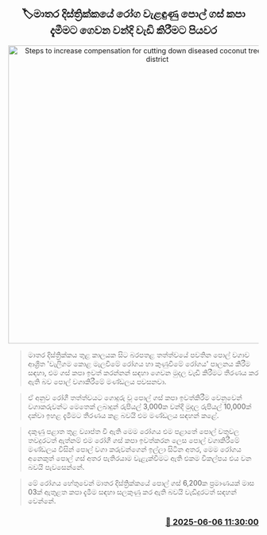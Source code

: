 <p align='center'><b><h2 align='center' title='Steps to increase compensation for cutting down diseased coconut trees in Matara district'>🏷මාතර දිස්ත්‍රික්කයේ රෝග වැළඳුණු පොල් ගස් කපා දැමීමට ගෙවන වන්දි වැඩි කිරීමට පියවර</h2></b></p>
<p align='center'><img src='https://helakuru.sgp1.cdn.digitaloceanspaces.com/esana/images/lib/cocount-archived.jpg' width='600' alt='Steps to increase compensation for cutting down diseased coconut trees in Matara district'></p>

> මාතර දිස්ත්‍රික්කය තුළ කාලයක සිට බරපතළ තත්ත්වයේ පවතින ‍පොල් වගාව ආශ්‍රිත 'වැලිගම කොළ මැලවීමේ රෝගය හා කුණුවීමේ රෝගය' පාලනය කිරීම සඳහා, එම ගස් කපා ඉවත් කරන්නන් සඳහා ගෙවන මුදල වැඩි කිරීමට තීරණය කර ඇති බව පොල් වගාකිරීමේ මණ්ඩලය පවසනවා.

> ඒ අනුව රෝගී තත්ත්වයට ගොදුරු වූ පොල් ගස් කපා ඉවත්කිරීම වෙනුවෙන් වගාකරුවන්ට මෙතෙක් ලබාදුන් රුපියල් 3,000ක වන්දි මුදල රුපියල් 10,000ක් දක්වා ඉහළ දැමීමට තීරණය කළ බවයි එම මණ්ඩලය සඳහන් කළේ.

> දකුණු පළාත තුළ ව්‍යාප්ත වී ඇති මෙම රෝගය එම පළාතේ පොල් වතුවල තවදුරටත් ඇත්නම් එම රෝගී ගස් කපා ඉවත්කරන ලෙස පොල් වගාකිරීමේ මණ්ඩලය විසින් පොල් වගා කරුවන්ගෙන් ඉල්ලා සිටින අතර, මෙම රෝගය අනෙකුත් පොල් ගස් අතර පැතිරයාම වැළැක්වීමට ඇති එකම විකල්පය එය වන බවයි පැවසෙන්නේ.

> මේ රෝගය හේතුවෙන් මාතර දිස්ත්‍රික්කයේ පොල් ගස් 6,200ක ප්‍රමාණයක් මාස 03ක් ඇතුළත කපා දැමීම සඳහා සලකුණු කර ඇති බවයි වැඩිදුරටත් සඳහන් වෙන්නේ.



<h3 align='right'><a href='https://www.helakuru.lk/esana/p/110768/'>📅 2025-06-06 11:30:00</a></h3>
